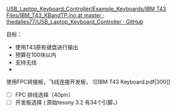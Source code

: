 [USB\_Laptop\_Keyboard\_Controller/Example\_Keyboards/IBM T43 Files/IBM\_T43\_KBandTP.ino at master · thedalles77/USB\_Laptop\_Keyboard\_Controller · GitHub](https://github.com/thedalles77/USB_Laptop_Keyboard_Controller/blob/master/Example_Keyboards/IBM%20T43%20Files/IBM_T43_KBandTP.ino)


目标：
- 使用T43原有键盘进行输出
- 预算在100块以内
- 支持无线
- 









使用FPC转接板，飞线连接开发板，
![[IBM T43 Keyboard.pdf|300]]

- [ ] FPC  排线选择（40pin）
- [ ] 开发板选择 ( 原始tessny 3.2 有34个引脚，)